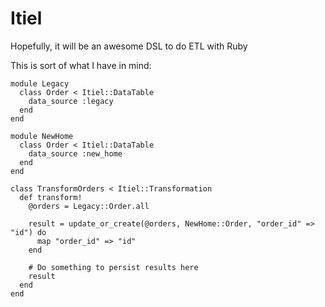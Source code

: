 # Itiel

Hopefully, it will be an awesome DSL to do ETL with Ruby

This is sort of what I have in mind:

    module Legacy
      class Order < Itiel::DataTable
        data_source :legacy
      end
    end

    module NewHome
      class Order < Itiel::DataTable
        data_source :new_home
      end
    end

    class TransformOrders < Itiel::Transformation
      def transform!
        @orders = Legacy::Order.all

        result = update_or_create(@orders, NewHome::Order, "order_id" => "id") do
          map "order_id" => "id"
        end

        # Do something to persist results here
        result
      end
    end

